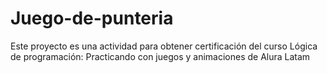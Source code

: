 # Juego-de-punteria
Este proyecto es una actividad para obtener certificación del curso Lógica de programación: Practicando con juegos y animaciones de Alura Latam
